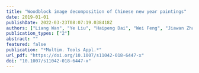 ```yaml
---
title: "Woodblock image decomposition of Chinese new year paintings"
date: 2019-01-01
publishDate: 2022-03-23T08:07:19.038418Z
authors: ["Liang Wan", "Ye Liu", "Haipeng Dai", "Wei Feng", "Jiawan Zhang"]
publication_types: ["2"]
abstract: ""
featured: false
publication: "*Multim. Tools Appl.*"
url_pdf: "https://doi.org/10.1007/s11042-018-6447-x"
doi: "10.1007/s11042-018-6447-x"
---
```


